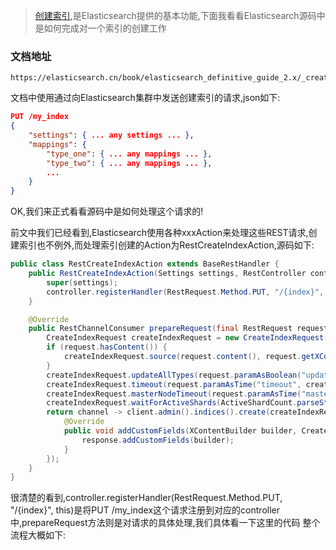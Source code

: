 >  [创建索引](https://elasticsearch.cn/book/elasticsearch_definitive_guide_2.x/_creating_an_index.html),是Elasticsearch提供的基本功能,下面我看看Elasticsearch源码中是如何完成对一个索引的创建工作

### 文档地址

    https://elasticsearch.cn/book/elasticsearch_definitive_guide_2.x/_creating_an_index.html

 文档中使用通过向Elasticsearch集群中发送创建索引的请求,json如下:
 ~~~json
 PUT /my_index
 {
     "settings": { ... any settings ... },
     "mappings": {
         "type_one": { ... any mappings ... },
         "type_two": { ... any mappings ... },
         ...
     }
 }
 ~~~

OK,我们来正式看看源码中是如何处理这个请求的!

前文中我们已经看到,Elasticsearch使用各种xxxAction来处理这些REST请求,创建索引也不例外,而处理索引创建的Action为RestCreateIndexAction,源码如下:
~~~java
public class RestCreateIndexAction extends BaseRestHandler {
    public RestCreateIndexAction(Settings settings, RestController controller) {
        super(settings);
        controller.registerHandler(RestRequest.Method.PUT, "/{index}", this);
    }

    @Override
    public RestChannelConsumer prepareRequest(final RestRequest request, final NodeClient client) throws IOException {
        CreateIndexRequest createIndexRequest = new CreateIndexRequest(request.param("index"));
        if (request.hasContent()) {
            createIndexRequest.source(request.content(), request.getXContentType());
        }
        createIndexRequest.updateAllTypes(request.paramAsBoolean("update_all_types", false));
        createIndexRequest.timeout(request.paramAsTime("timeout", createIndexRequest.timeout()));
        createIndexRequest.masterNodeTimeout(request.paramAsTime("master_timeout", createIndexRequest.masterNodeTimeout()));
        createIndexRequest.waitForActiveShards(ActiveShardCount.parseString(request.param("wait_for_active_shards")));
        return channel -> client.admin().indices().create(createIndexRequest, new AcknowledgedRestListener<CreateIndexResponse>(channel) {
            @Override
            public void addCustomFields(XContentBuilder builder, CreateIndexResponse response) throws IOException {
                response.addCustomFields(builder);
            }
        });
    }
}
~~~
很清楚的看到,controller.registerHandler(RestRequest.Method.PUT, "/{index}", this)是将PUT /my_index这个请求注册到对应的controller中,prepareRequest方法则是对请求的具体处理,我们具体看一下这里的代码
整个流程大概如下:

